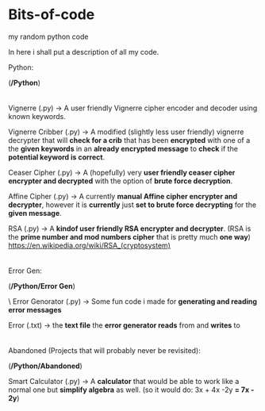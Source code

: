 # Bits-of-code
my random python code

In here i shall put a description of all my code.


 Python:

(**/Python**)
\
\
\
 Vignerre (.py) -> A user friendly Vignerre cipher encoder and decoder using known keywords.

 Vignerre Cribber (.py) -> A modified (slightly less user friendly) vignerre decrypter that will **check for a crib** that has been **encrypted** with one of a the **given keywords** in an **already encrypted message** to **check** if the **potential keyword is correct**.
 
 Ceaser Cipher (.py) -> A (hopefully) very **user friendly ceaser cipher encrypter and decrypted** with the option of **brute force decryption**.

 Affine Cipher (.py) -> A currently **manual Affine cipher encrypter and decrypter**, however it is **currently** just **set to brute force decrypting** for the **given message**.

 RSA (.py) -> A **kindof user friendly RSA encrypter and decrypter**. (RSA is the **prime number and mod numbers cipher** that is pretty much **one way**) https://en.wikipedia.org/wiki/RSA_(cryptosystem)
\
\
\
   Error Gen:

  (**/Python/Error Gen**)
  
   \\ Error Genorator (.py) -> Some fun code i made for **generating and reading error messages**

   Error (.txt) -> the **text file** the **error generator reads** from and **writes** to
\
\
\
  Abandoned (Projects that will probably never be revisited):
  
  (**/Python/Abandoned**)
  
   Smart Calculator (.py) -> A **calculator** that would be able to work like a normal one but **simplify algebra** as well. (so it would do: 3x + 4x -2y **= 7x - 2y**)
